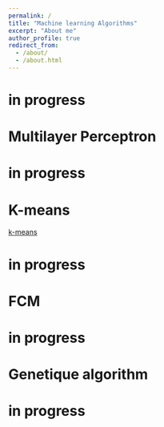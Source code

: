 ```yaml
---
permalink: /
title: "Machine learning Algorithms"
excerpt: "About me"
author_profile: true
redirect_from: 
  - /about/
  - /about.html
---
```


# in progress

Multilayer Perceptron
======

# in progress

K-means
======
[k-means](https://cocalc.com/projects/380a2d36-0f64-483f-aea8-749d9101d89c/files/2018-06-18-124354.html?session=default)
# in progress

# FCM


# in progress

# Genetique algorithm


# in progress



